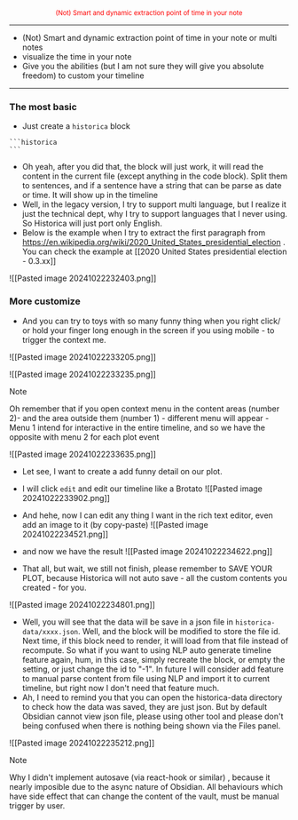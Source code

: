 <div align="center" style="color:red">
<sub>
(Not) Smart and dynamic extraction point of time in your note
</sub>
</div>

---


<ul>

<li>(Not) Smart and dynamic extraction point of time in your note or multi notes</li>

<li>  visualize the time in your note </li>

<li>Give you the abilities (but I am not sure they will give you absolute freedom) to custom your timeline </li>


</ul>

---


### The most basic
- Just create a `historica` block

````
```historica
```
````

- Oh yeah, after you did that, the block will just work, it will read the content in the current file (except anything in the code block). Split them to sentences, and if a sentence have a string that can be parse as date or time. It will show up in the timeline
- Well, in the legacy version, I try to support multi language, but I realize it just the technical dept, why I try to support languages that I never using. So Historica will just port only English.
- Below is the example when I try to extract the first paragraph from https://en.wikipedia.org/wiki/2020_United_States_presidential_election . You can check the example at [[2020 United States presidential election - 0.3.xx]]


![[Pasted image 20241022232403.png]]
### More customize
- And you can try to toys with so many funny thing when you right click/ or hold your finger long enough in the screen if you using mobile - to trigger the context me.



![[Pasted image 20241022233205.png]]



![[Pasted image 20241022233235.png]]

>[!note]
> Oh remember that if you open context menu in the content areas (number 2)- and the area outside them (number 1) - different menu will appear - Menu 1 intend for interactive in the entire timeline, and so we have the opposite with menu 2 for each plot event

![[Pasted image 20241022233635.png]]

- Let see, I want to create a add funny detail on our plot.
- I will click `edit` and edit our timeline like a Brotato
![[Pasted image 20241022233902.png]]
- And hehe, now I can edit any thing I want in the rich text editor, even add an image to it (by copy-paste)
![[Pasted image 20241022234521.png]]

- and now we have the result
![[Pasted image 20241022234622.png]]

- That all, but wait, we still not finish, please remember to SAVE YOUR PLOT, because Historica will not auto save - all the custom contents you created - for you.

 ![[Pasted image 20241022234801.png]]
- Well, you will see that the data will be save in a json file in  `historica-data/xxxx.json`. Well, and the block will be modified to store the file id. Next time, if this block need to render, it will load from that file instead of recompute. So what if you want to using NLP auto generate timeline feature again, hum, in this case, simply recreate the block, or empty the setting, or just change the id to "-1". In future I will consider add feature to manual parse content from file using NLP and import it to current timeline, but right now I don't need that feature much. 
- Ah, I need to remind you that you can open the historica-data directory to check how the data was saved, they are just json. But by default Obsidian cannot view json file, please using other tool and please don't being confused when there is nothing being  shown via the Files panel.

![[Pasted image 20241022235212.png]]

>[!note]
>Why I didn't implement autosave (via react-hook or similar) , because it nearly imposible due to the async nature of Obsidian. All behaviours which have side effect that can change the content of the vault, must be manual trigger by user.

